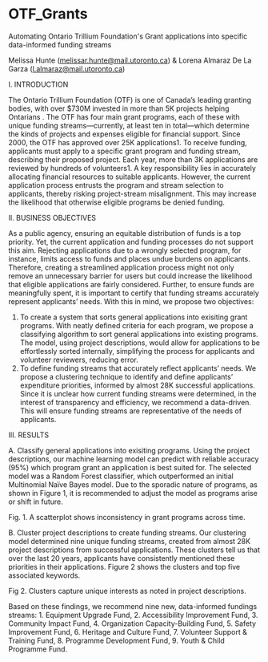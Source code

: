 # OTF_Grants
Automating Ontario Trillium Foundation's Grant applications into specific data-informed funding streams

Melissa Hunte (melissar.hunte@mail.utoronto.ca) & Lorena Almaraz De La Garza (l.almaraz@mail.utoronto.ca) 

I.	INTRODUCTION

The Ontario Trillium Foundation (OTF) is one of Canada’s leading granting bodies, with over $730M invested in more than 5K projects helping Ontarians . The OTF has four main grant programs, each of these with unique funding streams—currently, at least ten in total—which determine the kinds of projects and expenses eligible for financial support.
Since 2000, the OTF has approved over 25K applications1. To receive funding, applicants must apply to a specific grant program and funding stream, describing their proposed project. Each year, more than 3K applications are reviewed by hundreds of volunteers1. 
A key responsibility lies in accurately allocating financial resources to suitable applicants. However, the current application process entrusts the program and stream selection to applicants, thereby risking project-stream misalignment. This may increase the likelihood that otherwise eligible programs be denied funding.

II.	BUSINESS OBJECTIVES

As a public agency, ensuring an equitable distribution of funds is a top priority. Yet, the current application and funding processes do not support this aim. Rejecting applications due to a wrongly selected program, for instance, limits access to funds and places undue burdens on applicants. Therefore, creating a streamlined application process might not only remove an unnecessary barrier for users but could increase the likelihood that eligible applications are fairly considered. Further, to ensure funds are meaningfully spent, it is important to certify that funding streams accurately represent applicants’ needs. With this in mind, we propose two objectives:
1)	To create a system that sorts general applications into exisiting grant programs. With neatly defined criteria for each program, we propose a classifying algorithm to sort general applications into existing programs. The model, using project descriptions, would allow for applications to be effortlessly sorted internally, simplifying the process for applicants and volunteer reviewers, reducing error.
2)	To define funding streams that accurately reflect applicants’ needs. We propose a clustering technique to identify and define applicants’ expenditure priorities, informed by almost 28K successful applications. Since it is unclear how current funding streams were determined, in the interest of transparency and efficiency, we recommend a data-driven. This will ensure funding streams are representative of the needs of applicants.

III.	RESULTS

A.	Classify general applications into exisiting programs.
Using the project descriptions, our machine learning model can predict with reliable accuracy (95%) which program grant an application is best suited for. The selected model was a Random Forest classifier, which outperformed an initial Multinomial Naïve Bayes model. Due to the sporadic nature of programs, as shown in Figure 1, it is recommended to adjust the model as programs arise or shift in future.
 
Fig. 1.	A scatterplot shows inconsistency in grant programs across time.

B.	Cluster project descriptions to create funding streams.
Our clustering model determined nine unique funding streams, created from almost 28K project descriptions from successful applications. These clusters tell us that over the last 20 years, applicants have consistently mentioned these priorities in their applications. Figure 2 shows the clusters and top five associated keywords.
 
Fig 2. Clusters capture unique interests as noted in project descriptions.

Based on these findings, we recommend nine new, data-informed fundings streams: 1. Equipment Upgrade Fund, 2. Accessibility Improvement Fund, 3. Community Impact Fund, 4. Organization Capacity-Building Fund, 5. Safety Improvement Fund, 6. Heritage and Culture Fund, 7. Volunteer Support & Training Fund, 8. Programme Development Fund, 9. Youth & Child Programme Fund.

